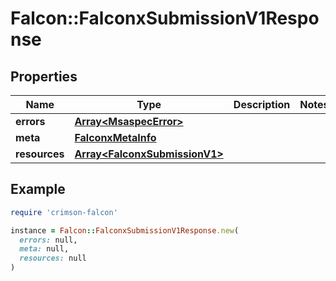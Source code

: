# Falcon::FalconxSubmissionV1Response

## Properties

| Name | Type | Description | Notes |
| ---- | ---- | ----------- | ----- |
| **errors** | [**Array&lt;MsaspecError&gt;**](MsaspecError.md) |  |  |
| **meta** | [**FalconxMetaInfo**](FalconxMetaInfo.md) |  |  |
| **resources** | [**Array&lt;FalconxSubmissionV1&gt;**](FalconxSubmissionV1.md) |  |  |

## Example

```ruby
require 'crimson-falcon'

instance = Falcon::FalconxSubmissionV1Response.new(
  errors: null,
  meta: null,
  resources: null
)
```

